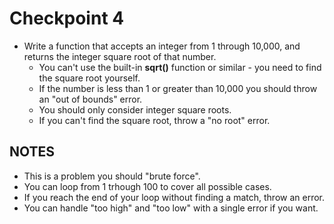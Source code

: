 # Checkpoint 4
- Write a function that accepts an integer from 1 through 10,000, and returns the integer square root of that number.
    - You can't use the built-in **sqrt()** function or similar - you need to find the square root yourself.
    - If the number is less than 1 or greater than 10,000 you should throw an "out of bounds" error.
    - You should only consider integer square roots.
    - If you can't find the square root, throw a "no root" error.

## NOTES
- This is a problem you should "brute force".
- You can loop from 1 trhough 100 to cover all possible cases.
- If you reach the end of your loop without finding a match, throw an error.
- You can handle "too high" and "too low" with a single error if you want.